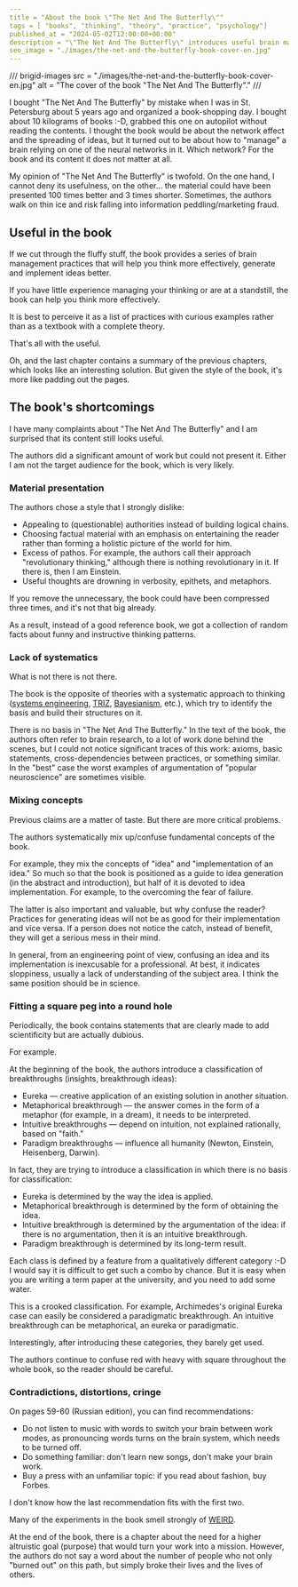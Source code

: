 ```yaml
---
title = "About the book \"The Net And The Butterfly\""
tags = [ "books", "thinking", "theory", "practice", "psychology"]
published_at = "2024-05-02T12:00:00+00:00"
description = "\"The Net And The Butterfly\" introduces useful brain management practices, but the written material should be perceived through an internal critic."
seo_image = "./images/the-net-and-the-butterfly-book-cover-en.jpg"
---
```


/// brigid-images
src = "./images/the-net-and-the-butterfly-book-cover-en.jpg"
alt = "The cover of the book \"The Net And The Butterfly\"."
///

I bought "The Net And The Butterfly" by mistake when I was in St. Petersburg about 5 years ago and organized a book-shopping day. I bought about 10 kilograms of books :-D, grabbed this one on autopilot without reading the contents. I thought the book would be about the network effect and the spreading of ideas, but it turned out to be about how to "manage" a brain relying on one of the neural networks in it. Which network? For the book and its content it does not matter at all.

My opinion of "The Net And The Butterfly" is twofold. On the one hand, I cannot deny its usefulness, on the other… the material could have been presented 100 times better and 3 times shorter. Sometimes, the authors walk on thin ice and risk falling into information peddling/marketing fraud.

<!-- more -->

## Useful in the book

If we cut through the fluffy stuff, the book provides a series of brain management practices that will help you think more effectively, generate and implement ideas better.

If you have little experience managing your thinking or are at a standstill, the book can help you think more effectively.

It is best to perceive it as a list of practices with curious examples rather than as a textbook with a complete theory.

That's all with the useful.

Oh, and the last chapter contains a summary of the previous chapters, which looks like an interesting solution. But given the style of the book, it's more like padding out the pages.

## The book's shortcomings

I have many complaints about "The Net And The Butterfly" and I am surprised that its content still looks useful.

The authors did a significant amount of work but could not present it. Either I am not the target audience for the book, which is very likely.

### Material presentation

The authors chose a style that I strongly dislike:

- Appealing to (questionable) authorities instead of building logical chains.
- Choosing factual material with an emphasis on entertaining the reader rather than forming a holistic picture of the world for him.
- Excess of pathos. For example, the authors call their approach "revolutionary thinking," although there is nothing revolutionary in it. If there is, then I am Einstein.
- Useful thoughts are drowning in verbosity, epithets, and metaphors.

If you remove the unnecessary, the book could have been compressed three times, and it's not that big already.

As a result, instead of a good reference book, we got a collection of random facts about funny and instructive thinking patterns.

### Lack of systematics

What is not there is not there.

The book is the opposite of theories with a systematic approach to thinking ([systems engineering](https://en.wikipedia.org/wiki/Systems_engineering), [TRIZ](https://en.wikipedia.org/wiki/TRIZ), [Bayesianism](https://en.wikipedia.org/wiki/Bayesianism), etc.), which try to identify the basis and build their structures on it.

There is no basis in "The Net And The Butterfly." In the text of the book, the authors often refer to brain research, to a lot of work done behind the scenes, but I could not notice significant traces of this work: axioms, basic statements, cross-dependencies between practices, or something similar. In the "best" case the worst examples of argumentation of "popular neuroscience" are sometimes visible.

### Mixing concepts

Previous claims are a matter of taste. But there are more critical problems.

The authors systematically mix up/confuse fundamental concepts of the book.

For example, they mix the concepts of "idea" and "implementation of an idea." So much so that the book is positioned as a guide to idea generation (in the abstract and introduction), but half of it is devoted to idea implementation. For example, to the overcoming the fear of failure.

The latter is also important and valuable, but why confuse the reader? Practices for generating ideas will not be as good for their implementation and vice versa. If a person does not notice the catch, instead of benefit, they will get a serious mess in their mind.

In general, from an engineering point of view, confusing an idea and its implementation is inexcusable for a professional. At best, it indicates sloppiness, usually a lack of understanding of the subject area. I think the same position should be in science.

### Fitting a square peg into a round hole

Periodically, the book contains statements that are clearly made to add scientificity but are actually dubious.

For example.

At the beginning of the book, the authors introduce a classification of breakthroughs (insights, breakthrough ideas):

- Eureka — creative application of an existing solution in another situation.
- Metaphorical breakthrough — the answer comes in the form of a metaphor (for example, in a dream), it needs to be interpreted.
- Intuitive breakthroughs — depend on intuition, not explained rationally, based on "faith."
- Paradigm breakthroughs — influence all humanity (Newton, Einstein, Heisenberg, Darwin).

In fact, they are trying to introduce a classification in which there is no basis for classification:

- Eureka is determined by the way the idea is applied.
- Metaphorical breakthrough is determined by the form of obtaining the idea.
- Intuitive breakthrough is determined by the argumentation of the idea: if there is no argumentation, then it is an intuitive breakthrough.
- Paradigm breakthrough is determined by its long-term result.

Each class is defined by a feature from a qualitatively different category :-D I would say it is difficult to get such a combo by chance. But it is easy when you are writing a term paper at the university, and you need to add some water.

This is a crooked classification. For example, Archimedes's original Eureka case can easily be considered a paradigmatic breakthrough. An intuitive breakthrough can be metaphorical, an eureka or paradigmatic.

Interestingly, after introducing these categories, they barely get used.

The authors continue to confuse red with heavy with square throughout the whole book, so the reader should be careful.

### Contradictions, distortions, cringe

On pages 59-60 (Russian edition), you can find recommendations:

- Do not listen to music with words to switch your brain between work modes, as pronouncing words turns on the brain system, which needs to be turned off.
- Do something familiar: don't learn new songs, don't make your brain work.
- Buy a press with an unfamiliar topic: if you read about fashion, buy Forbes.

I don't know how the last recommendation fits with the first two.

Many of the experiments in the book smell strongly of [WEIRD](https://en.wikipedia.org/wiki/Psychology#WEIRD_bias).

At the end of the book, there is a chapter about the need for a higher altruistic goal (purpose) that would turn your work into a mission. However, the authors do not say a word about the number of people who not only "burned out" on this path, but simply broke their lives and the lives of others.

